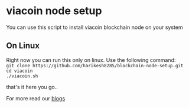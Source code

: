 # viacoin node setup

You can use this script to install viacoin blockchain node on your system

## On Linux

Right now you can run this only on linux. Use the following command:<br/>
`git clone https://github.com/harikesh8285/blockchain-node-setup.git`<br/>
`cd viacoin`<br/>
`./viacoin.sh`


that's it here you go.. 


For more read our [blogs](https://deployeed.com/blogs)

